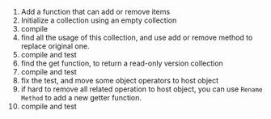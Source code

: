 1. Add a function that can add or remove items
2. Initialize a collection using an empty collection
3. compile
4. find all the usage of this collection, and use add or remove method to replace original one.
5. compile and test
6. find the get function, to return a read-only version collection
7. compile and test
8. fix the test, and move some object operators to host object
9. if hard to remove all related operation to host object, you can use `Rename Method` to add a new getter function.
10. compile and test
